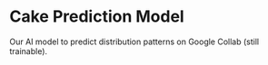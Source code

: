 # Cake Prediction Model
Our AI model to predict distribution patterns on Google Collab (still trainable).
